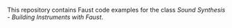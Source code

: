 This repository contains Faust code examples
for the class *Sound Synthesis - Building Instruments with Faust*.